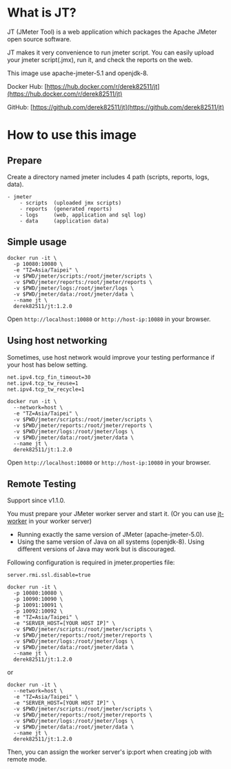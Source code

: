 # What is JT?

JT (JMeter Tool) is a web application which packages the Apache JMeter open source software.

JT makes it very convenience to run jmeter script. You can easily upload your jmeter script(.jmx), run it, and check the reports on the web.

This image use apache-jmeter-5.1 and openjdk-8.

Docker Hub: [https://hub.docker.com/r/derek82511/jt](https://hub.docker.com/r/derek82511/jt)

GitHub: [https://github.com/derek82511/jt](https://github.com/derek82511/jt)

# How to use this image

## Prepare

Create a directory named jmeter includes 4 path (scripts, reports, logs, data).

```
- jmeter
    - scripts  (uploaded jmx scripts)
    - reports  (generated reports)
    - logs     (web, application and sql log)
    - data     (application data)
```

## Simple usage

```console
docker run -it \
  -p 10080:10080 \
  -e "TZ=Asia/Taipei" \
  -v $PWD/jmeter/scripts:/root/jmeter/scripts \
  -v $PWD/jmeter/reports:/root/jmeter/reports \
  -v $PWD/jmeter/logs:/root/jmeter/logs \
  -v $PWD/jmeter/data:/root/jmeter/data \
  --name jt \
  derek82511/jt:1.2.0
```

Open `http://localhost:10080` or `http://host-ip:10080` in your browser.

## Using host networking

Sometimes, use host network would improve your testing performance if your host has below setting.
```
net.ipv4.tcp_fin_timeout=30  
net.ipv4.tcp_tw_reuse=1
net.ipv4.tcp_tw_recycle=1
```

```console
docker run -it \
  --network=host \
  -e "TZ=Asia/Taipei" \
  -v $PWD/jmeter/scripts:/root/jmeter/scripts \
  -v $PWD/jmeter/reports:/root/jmeter/reports \
  -v $PWD/jmeter/logs:/root/jmeter/logs \
  -v $PWD/jmeter/data:/root/jmeter/data \
  --name jt \
  derek82511/jt:1.2.0
```

Open `http://localhost:10080` or `http://host-ip:10080` in your browser.

## Remote Testing

Support since v1.1.0.

You must prepare your JMeter worker server and start it. (Or you can use [jt-worker](https://hub.docker.com/r/derek82511/jt-worker) in your worker server)
* Running exactly the same version of JMeter (apache-jmeter-5.0).
* Using the same version of Java on all systems (openjdk-8). Using different versions of Java may work but is discouraged.

Following configuration is required in jmeter.properties file:

```
server.rmi.ssl.disable=true
```

```console
docker run -it \
  -p 10080:10080 \
  -p 10090:10090 \
  -p 10091:10091 \
  -p 10092:10092 \
  -e "TZ=Asia/Taipei" \
  -e "SERVER_HOST=[YOUR HOST IP]" \
  -v $PWD/jmeter/scripts:/root/jmeter/scripts \
  -v $PWD/jmeter/reports:/root/jmeter/reports \
  -v $PWD/jmeter/logs:/root/jmeter/logs \
  -v $PWD/jmeter/data:/root/jmeter/data \
  --name jt \
  derek82511/jt:1.2.0
```

or

```console
docker run -it \
  --network=host \
  -e "TZ=Asia/Taipei" \
  -e "SERVER_HOST=[YOUR HOST IP]" \
  -v $PWD/jmeter/scripts:/root/jmeter/scripts \
  -v $PWD/jmeter/reports:/root/jmeter/reports \
  -v $PWD/jmeter/logs:/root/jmeter/logs \
  -v $PWD/jmeter/data:/root/jmeter/data \
  --name jt \
  derek82511/jt:1.2.0
```

Then, you can assign the worker server's ip:port when creating job with remote mode.
